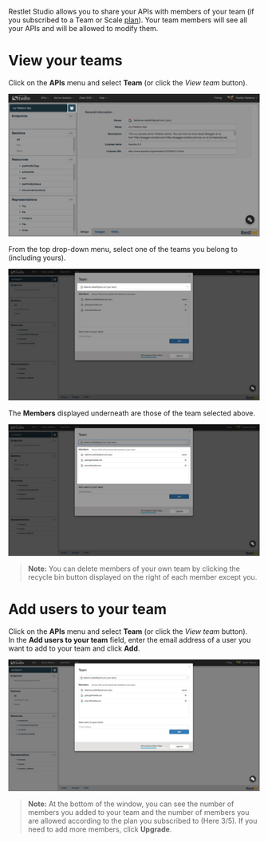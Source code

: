 Restlet Studio allows you to share your APIs with members of your team (if you subscribed to a Team or Scale [plan](/technical-resources/restlet-studio/guide/get-started/subscribe "plans")). Your team members will see all your APIs and will be allowed to modify them.

# View your teams

Click on the **APIs** menu and select **Team** (or click the *View team* button).  

![View team](images/view-team-button.jpg "View team")

From the top drop-down menu, select one of the teams you belong to (including yours).

![Select team](images/select-team.jpg "Select team")

The **Members** displayed underneath are those of the team selected above.  

![Select team](images/team-members.jpg "Select team")

>**Note:** You can delete members of your own team by clicking the recycle bin button displayed on the right of each member except you.

# Add users to your team

Click on the **APIs** menu and select **Team** (or click the *View team* button).  
In the **Add users to your team** field, enter the email address of a user you want to add to your team and click **Add**.

![Add user to team](images/add-user-to-team.jpg "Add user to team")

>**Note:** At the bottom of the window, you can see the number of members you added to your team and the number of members you are allowed according to the plan you subscribed to (Here 3/5). If you need to add more members, click **Upgrade**.
